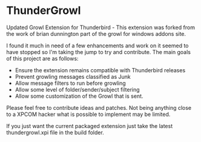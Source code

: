 ThunderGrowl
============

Updated Growl Extension for Thunderbird - This extension was forked from the work of brian dunnington part of the growl for windows addons site.

I found it much in need of a few enhancements and work on it seemed to have stopped so I'm taking the jump to try and contribute. The main goals of this project are as follows:

+  Ensure the extension remains compatible with Thunderbird releases
+  Prevent growling messages classified as Junk
+  Allow message filters to run before growling
+  Allow some level of folder/sender/subject filtering
+  Allow some customization of the Growl that is sent.


Please feel free to contribute ideas and patches. Not being anything close to a XPCOM hacker what is possible to implement may be limited.

If you just want the current packaged extension just take the latest thundergrowl.xpi file in the build folder. 